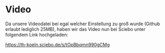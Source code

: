 # Video
Da unsere Videodatei bei egal welcher Einstellung zu groß wurde (Github erlaubt lediglich 25MB), haben wir das Video nun bei Sciebo unter folgendem Link hochgeladen:

https://th-koeln.sciebo.de/s/tOpBbqmn990gCMg

